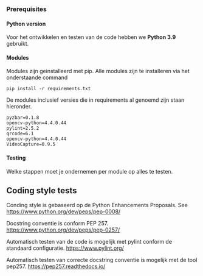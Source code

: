 ### **Prerequisites**
#### Python version
Voor het ontwikkelen en testen van de code hebben we **Python 3.9** gebruikt.

#### Modules
Modules zijn geinstalleerd met pip. Alle modules zijn te installeren via het onderstaande command
```
pip install -r requirements.txt
```

De modules inclusief versies die in requirements al genoemd zijn staan hieronder.
```
pyzbar=0.1.8
opencv-python=4.4.0.44
pylint=2.5.2
qrcode=6.1
opencv-python=4.4.0.44
VideoCapture=0.9.5
```

#### Testing

Welke stappen moet je ondernemen per module op alles te testen.

## **Coding style tests**
Conding style is gebaseerd op de Python Enhancements Proposals.
See https://www.python.org/dev/peps/pep-0008/

Docstring conventie is conform PEP 257.
https://www.python.org/dev/peps/pep-0257/

Automatisch testen van de code is mogelijk met pylint conform de standaard configuratie.
https://www.pylint.org/

Automatisch testen van correcte docstring conventie is mogelijk met de tool pep257.
https://pep257.readthedocs.io/


